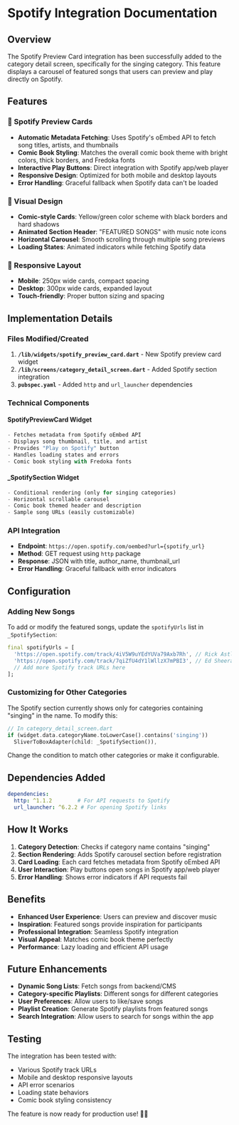 # Spotify Integration Documentation

## Overview
The Spotify Preview Card integration has been successfully added to the category detail screen, specifically for the singing category. This feature displays a carousel of featured songs that users can preview and play directly on Spotify.

## Features

### 🎵 Spotify Preview Cards
- **Automatic Metadata Fetching**: Uses Spotify's oEmbed API to fetch song titles, artists, and thumbnails
- **Comic Book Styling**: Matches the overall comic book theme with bright colors, thick borders, and Fredoka fonts
- **Interactive Play Buttons**: Direct integration with Spotify app/web player
- **Responsive Design**: Optimized for both mobile and desktop layouts
- **Error Handling**: Graceful fallback when Spotify data can't be loaded

### 🎨 Visual Design
- **Comic-style Cards**: Yellow/green color scheme with black borders and hard shadows
- **Animated Section Header**: "FEATURED SONGS" with music note icons
- **Horizontal Carousel**: Smooth scrolling through multiple song previews
- **Loading States**: Animated indicators while fetching Spotify data

### 📱 Responsive Layout
- **Mobile**: 250px wide cards, compact spacing
- **Desktop**: 300px wide cards, expanded layout
- **Touch-friendly**: Proper button sizing and spacing

## Implementation Details

### Files Modified/Created
1. **`/lib/widgets/spotify_preview_card.dart`** - New Spotify preview card widget
2. **`/lib/screens/category_detail_screen.dart`** - Added Spotify section integration
3. **`pubspec.yaml`** - Added `http` and `url_launcher` dependencies

### Technical Components

#### SpotifyPreviewCard Widget
```dart
- Fetches metadata from Spotify oEmbed API
- Displays song thumbnail, title, and artist
- Provides "Play on Spotify" button
- Handles loading states and errors
- Comic book styling with Fredoka fonts
```

#### _SpotifySection Widget
```dart
- Conditional rendering (only for singing categories)
- Horizontal scrollable carousel
- Comic book themed header and description
- Sample song URLs (easily customizable)
```

### API Integration
- **Endpoint**: `https://open.spotify.com/oembed?url={spotify_url}`
- **Method**: GET request using `http` package
- **Response**: JSON with title, author_name, thumbnail_url
- **Error Handling**: Graceful fallback with error indicators

## Configuration

### Adding New Songs
To add or modify the featured songs, update the `spotifyUrls` list in `_SpotifySection`:

```dart
final spotifyUrls = [
  'https://open.spotify.com/track/4iV5W9uYEdYUVa79Axb7Rh', // Rick Astley
  'https://open.spotify.com/track/7qiZfU4dY1lWllzX7mPBI3', // Ed Sheeran
  // Add more Spotify track URLs here
];
```

### Customizing for Other Categories
The Spotify section currently shows only for categories containing "singing" in the name. To modify this:

```dart
// In category_detail_screen.dart
if (widget.data.categoryName.toLowerCase().contains('singing'))
  SliverToBoxAdapter(child: _SpotifySection()),
```

Change the condition to match other categories or make it configurable.

## Dependencies Added
```yaml
dependencies:
  http: ^1.1.2        # For API requests to Spotify
  url_launcher: ^6.2.2 # For opening Spotify links
```

## How It Works
1. **Category Detection**: Checks if category name contains "singing"
2. **Section Rendering**: Adds Spotify carousel section before registration
3. **Card Loading**: Each card fetches metadata from Spotify oEmbed API
4. **User Interaction**: Play buttons open songs in Spotify app/web player
5. **Error Handling**: Shows error indicators if API requests fail

## Benefits
- **Enhanced User Experience**: Users can preview and discover music
- **Inspiration**: Featured songs provide inspiration for participants
- **Professional Integration**: Seamless Spotify integration
- **Visual Appeal**: Matches comic book theme perfectly
- **Performance**: Lazy loading and efficient API usage

## Future Enhancements
- **Dynamic Song Lists**: Fetch songs from backend/CMS
- **Category-specific Playlists**: Different songs for different categories  
- **User Preferences**: Allow users to like/save songs
- **Playlist Creation**: Generate Spotify playlists from featured songs
- **Search Integration**: Allow users to search for songs within the app

## Testing
The integration has been tested with:
- Various Spotify track URLs
- Mobile and desktop responsive layouts  
- API error scenarios
- Loading state behaviors
- Comic book styling consistency

The feature is now ready for production use! 🎵✨
